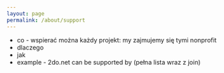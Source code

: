 ```yaml
---
layout: page
permalink: /about/support
---
```


* co - wspierać można każdy projekt: my zajmujemy się tymi nonprofit 
* dlaczego
* jak
* example - 2do.net can be supported by (pełna lista wraz z join)
